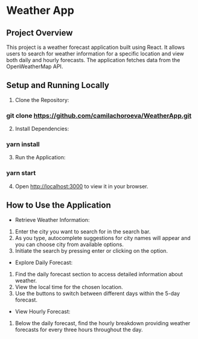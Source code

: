 # Weather App


## Project Overview

This project is a weather forecast application built using React. It allows users to search for weather information for a specific location and view both daily and hourly forecasts. The application fetches data from the OpenWeatherMap API.

## Setup and Running Locally

1. Clone the Repository:

### git clone https://github.com/camilachoroeva/WeatherApp.git


2. Install Dependencies:

### yarn install

3. Run the Application:

### yarn start

4. Open [http://localhost:3000](https://pages.github.com/) to view it in your browser.

## How to Use the Application

- Retrieve Weather Information:

1. Enter the city you want to search for in the search bar.
2. As you type, autocomplete suggestions for city names will appear and you can choose city from available options.
3. Initiate the search by pressing enter or clicking on the option.

- Explore Daily Forecast:

1. Find the daily forecast section to access detailed information about weather.
2. View the local time for the chosen location.
3. Use the buttons to switch between different days within the 5-day forecast.

- View Hourly Forecast:

1. Below the daily forecast, find the hourly breakdown providing weather forecasts for every three hours throughout the day.
